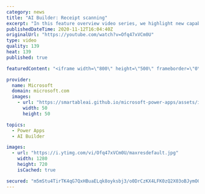 ```yaml
---
category: news
title: "AI Builder: Receipt scanning"
excerpt: "In this feature overview video series, we highlight new capabilities included in the latest update to AI Builder.  Receipt scanning is a new AI Builder feature that processes receipts to identify and extract information. The AI model identifies receipt data, merchant information, total price, and taxes"
publishedDateTime: 2020-11-12T16:04:40Z
originalUrl: "https://youtube.com/watch?v=Ofq47xVCm0U"
type: video
quality: 139
heat: 139
published: true

featuredContent: "<iframe width=\"800\" height=\"500\" frameborder=\"0\" src=\"https://www.youtube.com/embed/Ofq47xVCm0U\" allow=\"accelerometer; autoplay; encrypted-media; gyroscope; picture-in-picture\" allowfullscreen></iframe>"

provider:
  name: Microsoft
  domain: microsoft.com
  images:
    - url: "https://smartableai.github.io/microsoft-power-apps/assets/images/organizations/microsoft.com-50x50.jpg"
      width: 50
      height: 50

topics:
  - Power Apps
  - AI Builder

images:
  - url: "https://i.ytimg.com/vi/Ofq47xVCm0U/maxresdefault.jpg"
    width: 1280
    height: 720
    isCached: true

secured: "m5mStu4TirTK4qG7QxHBuaELqk8oyksbj3/o0DrCzKX4LFK0zQ2X03oBJymO0D2KSGaVFtE9en7ivpfawPXT9D3vUuq6Z5QDUfnSdr8RBb192ctBESTMbyhcx5RhJ2aA5JV+AcIWHyuv96WErGtCm/TM4JnW1KNA2CfpXBSImmqcZ6lZvnn7/JnzUtbP5428sIp2tqoPOHO8x8uPdC8H2sNToTVH1/GuM5mtvckrm90rvqd+GEb0rEPBuWcSoyCrcLJu26kuXyPv8uXr3V1Z0zPtSnIfyXONzthUWwQLLWRE8tOX5ZXJsG7o9xSY9mTMHY8ZKRzdDpyaMnrkvP0fHbQF8B+RHKcPKyWmc4C7p1Fg4lqu7elYJoysjd1bgFLzd+/0PsXrzeEIii7X7kICatoFUAIVdN3mjCRjBeSJwBv/B7gffeVO8PxGdao1d1PH;Weg7d9uEURVIoM5QldijWA=="
---
```


